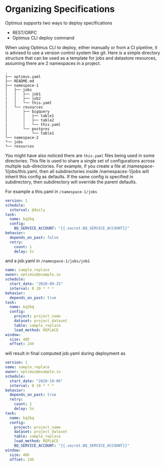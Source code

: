 # Organizing Specifications
Optimus supports two ways to deploy specifications
- REST/GRPC
- Optimus CLI deploy command

When using Optimus CLI to deploy, either manually or from a CI pipeline, it is advised to use a version control system 
like git. Here is a simple directory structure that can be used as a template for jobs and datastore resources, 
assuming there are 2 namespaces in a project.

```
.
├── optimus.yaml
├── README.md
├── namespace-1
│   ├── jobs
|   │   ├── job1
|   │   ├── job2
|   │   └── this.yaml
│   └── resources
|       ├── bigquery
│       │   ├── table1
│       │   ├── table2
|       |   └── this.yaml
│       └── postgres
│           └── table1
└── namespace-2
└── jobs
└── resources
```


You might have also noticed there are `this.yaml` files being used in some directories. This file is used to share a 
single set of configurations across multiple sub-directories. For example, if you create a file at 
/namespace-1/jobs/this.yaml, then all subdirectories inside /namespaces-1/jobs will inherit this config as defaults. 
If the same config is specified in subdirectory, then subdirectory will override the parent defaults.

For example a this.yaml in `/namespace-1/jobs`
```yaml
version: 1
schedule:
  interval: @daily
task:
  name: bq2bq
  config:
    BQ_SERVICE_ACCOUNT: "{{.secret.BQ_SERVICE_ACCOUNT}}"
behavior:
  depends_on_past: false
  retry:
    count: 1
    delay: 5s
```

and a job.yaml in `/namespace-1/jobs/job1`
```yaml
name: sample_replace
owner: optimus@example.io
schedule:
  start_date: "2020-09-25"
  interval: 0 10 * * *
behavior:
  depends_on_past: true
task:
  name: bq2bq
  config:
    project: project_name
    dataset: project_dataset
    table: sample_replace
    load_method: REPLACE
window:
  size: 48h
  offset: 24h
```

will result in final computed job.yaml during deployment as
```yaml
version: 1
name: sample_replace
owner: optimus@example.io
schedule:
  start_date: "2020-10-06"
  interval: 0 10 * * *
behavior:
  depends_on_past: true
  retry:
    count: 1
    delay: 5s
task:
  name: bq2bq
  config:
    project: project_name
    dataset: project_dataset
    table: sample_replace
    load_method: REPLACE
    BQ_SERVICE_ACCOUNT: "{{.secret.BQ_SERVICE_ACCOUNT}}"
window:
  size: 48h
  offset: 24h
```
